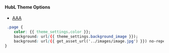 #### HubL Theme Options
- [AAA](AAA)


```css
 .page {
    color: {{ theme_settings.color }};
    background: url({{ theme_settings.background_image }});
    background: url({{ get_asset_url('../images/image.jpg') }}) no-repeat center fixed;; 
}
```

```js

```